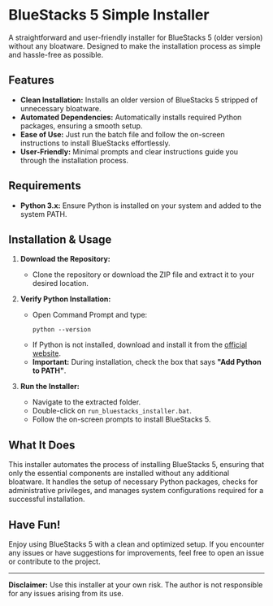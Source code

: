 # BlueStacks 5 Simple Installer

A straightforward and user-friendly installer for BlueStacks 5 (older version) without any bloatware. Designed to make the installation process as simple and hassle-free as possible.

## Features

- **Clean Installation:** Installs an older version of BlueStacks 5 stripped of unnecessary bloatware.
- **Automated Dependencies:** Automatically installs required Python packages, ensuring a smooth setup.
- **Ease of Use:** Just run the batch file and follow the on-screen instructions to install BlueStacks effortlessly.
- **User-Friendly:** Minimal prompts and clear instructions guide you through the installation process.

## Requirements

- **Python 3.x:** Ensure Python is installed on your system and added to the system PATH.

## Installation & Usage

1. **Download the Repository:**
   
   - Clone the repository or download the ZIP file and extract it to your desired location.

2. **Verify Python Installation:**
   
   - Open Command Prompt and type:
     ```
     python --version
     ```
   - If Python is not installed, download and install it from the [official website](https://www.python.org/downloads/).
   - **Important:** During installation, check the box that says **"Add Python to PATH"**.

3. **Run the Installer:**
   
   - Navigate to the extracted folder.
   - Double-click on `run_bluestacks_installer.bat`.
   - Follow the on-screen prompts to install BlueStacks 5.

## What It Does

This installer automates the process of installing BlueStacks 5, ensuring that only the essential components are installed without any additional bloatware. It handles the setup of necessary Python packages, checks for administrative privileges, and manages system configurations required for a successful installation.

## Have Fun!

Enjoy using BlueStacks 5 with a clean and optimized setup. If you encounter any issues or have suggestions for improvements, feel free to open an issue or contribute to the project.

---

**Disclaimer:** Use this installer at your own risk. The author is not responsible for any issues arising from its use.
